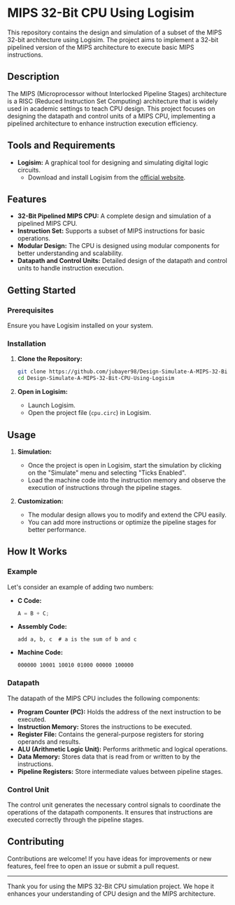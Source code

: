 # MIPS 32-Bit CPU Using Logisim

This repository contains the design and simulation of a subset of the MIPS 32-bit architecture using Logisim. The project aims to implement a 32-bit pipelined version of the MIPS architecture to execute basic MIPS instructions.

## Description

The MIPS (Microprocessor without Interlocked Pipeline Stages) architecture is a RISC (Reduced Instruction Set Computing) architecture that is widely used in academic settings to teach CPU design. This project focuses on designing the datapath and control units of a MIPS CPU, implementing a pipelined architecture to enhance instruction execution efficiency.

## Tools and Requirements

- **Logisim:** A graphical tool for designing and simulating digital logic circuits.
  - Download and install Logisim from the [official website](http://www.cburch.com/logisim/).

## Features

- **32-Bit Pipelined MIPS CPU:** A complete design and simulation of a pipelined MIPS CPU.
- **Instruction Set:** Supports a subset of MIPS instructions for basic operations.
- **Modular Design:** The CPU is designed using modular components for better understanding and scalability.
- **Datapath and Control Units:** Detailed design of the datapath and control units to handle instruction execution.

## Getting Started

### Prerequisites

Ensure you have Logisim installed on your system.

### Installation

1. **Clone the Repository:**
   ```bash
   git clone https://github.com/jubayer98/Design-Simulate-A-MIPS-32-Bit-CPU-Using-Logisim.git
   cd Design-Simulate-A-MIPS-32-Bit-CPU-Using-Logisim
   ```

2. **Open in Logisim:**
   - Launch Logisim.
   - Open the project file (`cpu.circ`) in Logisim.

## Usage

1. **Simulation:**
   - Once the project is open in Logisim, start the simulation by clicking on the "Simulate" menu and selecting "Ticks Enabled".
   - Load the machine code into the instruction memory and observe the execution of instructions through the pipeline stages.

2. **Customization:**
   - The modular design allows you to modify and extend the CPU easily.
   - You can add more instructions or optimize the pipeline stages for better performance.

## How It Works

### Example

Let's consider an example of adding two numbers:

- **C Code:**
  ```c
  A = B + C;
  ```

- **Assembly Code:**
  ```assembly
  add a, b, c  # a is the sum of b and c
  ```

- **Machine Code:**
  ```binary
  000000 10001 10010 01000 00000 100000
  ```

### Datapath

The datapath of the MIPS CPU includes the following components:

- **Program Counter (PC):** Holds the address of the next instruction to be executed.
- **Instruction Memory:** Stores the instructions to be executed.
- **Register File:** Contains the general-purpose registers for storing operands and results.
- **ALU (Arithmetic Logic Unit):** Performs arithmetic and logical operations.
- **Data Memory:** Stores data that is read from or written to by the instructions.
- **Pipeline Registers:** Store intermediate values between pipeline stages.

### Control Unit

The control unit generates the necessary control signals to coordinate the operations of the datapath components. It ensures that instructions are executed correctly through the pipeline stages.

## Contributing

Contributions are welcome! If you have ideas for improvements or new features, feel free to open an issue or submit a pull request.

---

Thank you for using the MIPS 32-Bit CPU simulation project. We hope it enhances your understanding of CPU design and the MIPS architecture.
